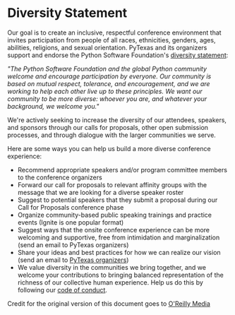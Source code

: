 # Diversity Statement

Our goal is to create an inclusive, respectful conference environment that 
invites participation from people of all races, ethnicities, genders, ages, 
abilities, religions, and sexual orientation. PyTexas and its organizers 
support and endorse the Python Software Foundation's 
[diversity statement](http://www.python.org/psf/diversity/):

*"The Python Software Foundation and the global Python community welcome and 
encourage participation by everyone. Our community is based on mutual respect, 
tolerance, and encouragement, and we are working to help each other live up to 
these principles. We want our community to be more diverse: whoever you are, 
and whatever your background, we welcome you."*

We're actively seeking to increase the diversity of our attendees, speakers, 
and sponsors through our calls for proposals, other open submission processes, 
and through dialogue with the larger communities we serve.

Here are some ways you can help us build a more diverse conference experience:

- Recommend appropriate speakers and/or program committee members to the 
    conference organizers
- Forward our call for proposals to relevant affinity groups with the message 
    that we are looking for a diverse speaker roster
- Suggest to potential speakers that they submit a proposal during our 
    Call for Proposals conference phase
- Organize community-based public speaking trainings and practice events 
    (Ignite is one popular format)
- Suggest ways that the onsite conference experience can be more welcoming and 
    supportive, free from intimidation and marginalization 
    (send an email to PyTexas organizers)
- Share your ideas and best practices for how we can realize our vision 
    (send an email to [PyTexas organizers](conference@pytexas.net))
- We value diversity in the communities we bring together, and we welcome your 
    contributions to bringing balanced representation of the richness of our 
    collective human experience. Help us do this by following our
    [code of conduct](/2015/about/code-of-conduct).

Credit for the original version of this document goes to 
[O'Reilly Media](http://assets.en.oreilly.com/1/eventprovider/1/ConfDiversity.pdf)
